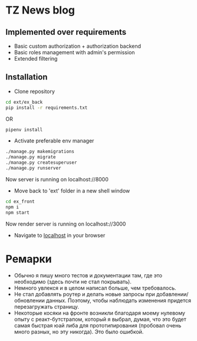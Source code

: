 # TZ News blog

## Implemented over requirements
- Basic custom authorization + authorization backend
- Basic roles management with admin's permission
- Extended filtering

## Installation

- Clone repository
```sh
cd ext/ex_back
pip install -r requirements.txt
```
OR
```sh
pipenv install
```
- Activate preferable env manager
```sh
./manage.py makemigrations
./manage.py migrate
./manage.py createsuperuser
./manage.py runserver
```
Now server is running on localhost://8000
- Move back to 'ext' folder in a new shell window
```sh
cd ex_front
npm i
npm start
```
Now render server is running on localhost://3000

- Navigate to [localhost](http://localhost:3000) in your browser

# Ремарки
- Обычно я пишу много тестов и документации там, где это необходимо (здесь почти не стал покрывать).
- Немного увлекся и в целом написал больше, чем требовалось.
- Не стал добавлять роутер и делать новые запросы при добавлении/обновлении данных. Поэтому, чтобы наблюдать изменения придется перезагружать страницу.
- Некоторые косяки на фронте возникли благодаря моему нулевому опыту с реакт-бутстрапом, который я выбрал, думая, что это будет самая быстрая юай либа для прототипирования (пробовал очень много разных, но эту никогда). Это было ошибкой. 
